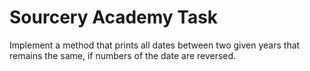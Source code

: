 # Sourcery Academy Task

Implement a method that prints all dates between two given years that remains the same, if numbers of the date are reversed.
